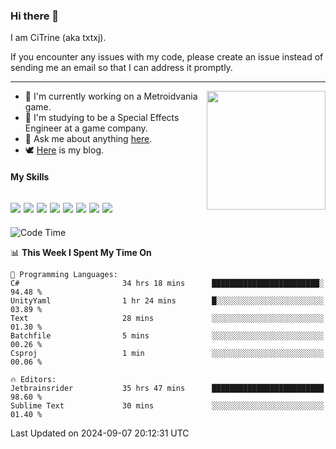 ### Hi there 👋

I am CiTrine (aka txtxj).

If you encounter any issues with my code, please create an issue instead of sending me an email so that I can address it promptly.

---

<img align="right" height="190" src="http://github-profile-summary-cards.vercel.app/api/cards/stats?username=txtxj&theme=vue">

- 🌱 I'm currently working on a Metroidvania game.
- 📖 I'm studying to be a Special Effects Engineer at a game company.
- 💬 Ask me about anything [here](https://github.com/txtxj/txtxj/issues).
- 🕊️ [Here](https://txtxj.top) is my blog.

#### My Skills

![](https://img.shields.io/badge/Unity-000000?logo=unity&logoColor=fff)
![](https://img.shields.io/badge/C%23-239120?logo=csharp&logoColor=fff)
![](https://img.shields.io/badge/Python-3e74a2?logo=python&logoColor=fff)
![](https://img.shields.io/badge/C++-65318e?logo=cplusplus&logoColor=fff)
![](https://img.shields.io/badge/C-5654a2?logo=c&logoColor=fff)
![](https://img.shields.io/badge/Vue-4FC08D?logo=vuedotjs&logoColor=fff)
![](https://img.shields.io/badge/Blender-f5792a?logo=blender&logoColor=fff)
![](https://img.shields.io/badge/MS%20SQL-cc2927?logo=microsoftsqlserver&logoColor=fff)
---

<!--START_SECTION:waka-->
![Code Time](http://img.shields.io/badge/Code%20Time-1%2C983%20hrs%2029%20mins-blue)

📊 **This Week I Spent My Time On** 

```text
💬 Programming Languages: 
C#                       34 hrs 18 mins      ████████████████████████░   94.48 % 
UnityYaml                1 hr 24 mins        █░░░░░░░░░░░░░░░░░░░░░░░░   03.89 % 
Text                     28 mins             ░░░░░░░░░░░░░░░░░░░░░░░░░   01.30 % 
Batchfile                5 mins              ░░░░░░░░░░░░░░░░░░░░░░░░░   00.26 % 
Csproj                   1 min               ░░░░░░░░░░░░░░░░░░░░░░░░░   00.06 % 

🔥 Editors: 
Jetbrainsrider           35 hrs 47 mins      █████████████████████████   98.60 % 
Sublime Text             30 mins             ░░░░░░░░░░░░░░░░░░░░░░░░░   01.40 % 
```


 Last Updated on 2024-09-07 20:12:31 UTC
<!--END_SECTION:waka-->
